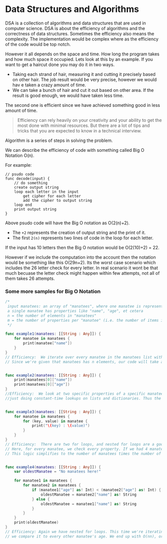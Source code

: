 # Data Structures and Algorithms

DSA is a collection of algorithms and data structures that are used in computer science. DSA is about the efficiency of algorithms and the correctness of data structures. Sometimes the efficiency also means the complexity. The implementation would be complex where as the efficiency of the code would be top notch.

However it all depends on the space and time. How long the program takes and how much space it occupied. Lets look at this by an example. If you want to get a haircut done you may do it in two ways.

- Taking each strand of hair, measuring it and cutting it precisely based on other hair. The job result would be very precise, however we would hav e taken a crazy amount of time.
- We can take a bunch of hair and cut it out based on other area. If the result is good enough, we would have taken less time.

The second one is efficient since we have achieved something good in less amount of time.

> Efficiency can rely heavily on your creativity and your ability to get the most done with minimal resources. But there are a lot of tips and tricks that you are expected to know in a technical interview.

Algorithm is a series of steps in solving the problem.

We can describe the efficiency of code with something called Big O Notation O(n).

For example:

```
// psudo code
func decode(input) {
    // do something
    create output string
    loop each letter in the input
        get cipher for each letter
        add the cipher to output string
    loop end
    print output string
}
```

Above psudo code will have the Big O notation as O(2(n)+2).

- The `+2` represents the creation of output string and the print of it.
- The first `2(n)` represents two lines of code in the loop for each letter.

If the input has 10 letters then the Big O notation would be O(2(10)+2) = 22.

However if we include the computation into the account then the notation would be something like this O(29n+2). Its the worst case scenario which includes the 26 letter check for every letter. In real scenario it wont be that much becuase the letter check might happen within few attempts, not all of them takes 26 attempts.

### Some more samples for Big O Notation

```swift
/*
 input manatees: an array of "manatees", where one manatee is represented by a dictionary
 a single manatee has properties like "name", "age", et cetera
 n = the number of elements in "manatees"
 m = the number of properties per "manatee" (i.e. the number of items in a manatee dictionary)
 */

func example1(manatees: [[String : Any]]) {
    for manatee in manatees {
        print(manatee["name"])
    }
}
// Efficiency:  We iterate over every manatee in the manatees list with the for loop.
// Since we're given that manatees has n elements, our code will take approximately O(n) time to run.


func example2(manatees: [[String : Any]]) {
    print(manatees[0]["name"])
    print(manatees[0]["age"])
}
//Efficiency:  We look at two specific properties of a specific manatee. We aren't iterating over anything
//just doing constant-time lookups on lists and dictionaries. Thus the code will complete in constant, or O(1), time.


func example3(manatees: [[String : Any]]) {
    for manatee in manatees {
        for (key, value) in manatee {
            print("\(key) : \(value)")
        }
    }
}
// Efficiency:  There are two for loops, and nested for loops are a good sign that you need to multiply two runtimes.
// Here, for every manatee, we check every property. If we had 4 manatees, each with 5 properties, then we would need 5+5+5+5 steps.
// This logic simplifies to the number of manatees times the number of properties, or O(nm).


func example4(manatees: [[String : Any]]) {
    var oldestManatee = "No manatees here!"

    for manatee1 in manatees {
        for manatee2 in manatees {
            if (manatee1["age"] as! Int) < (manatee2["age"] as! Int) {
                oldestManatee = manatee2["name"] as! String
            } else {
                oldestManatee = manatee1["name"] as! String
            }
        }
    }
    print(oldestManatee)
}
// Efficiency: Again we have nested for loops. This time we're iterating over the manatees list twice - every time we see a manatee,
// we compare it to every other manatee's age. We end up with O(nn), or O(n^2) (which is read as "n squared").
```
